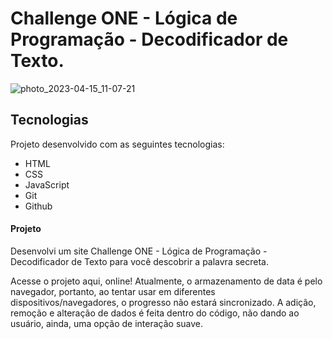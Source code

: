 # Challenge ONE - Lógica de Programação - Decodificador de Texto.
![photo_2023-04-15_11-07-21](https://user-images.githubusercontent.com/108556269/232231125-59b7ac55-9a97-43fd-acbe-48955137b441.jpg)


## Tecnologias
Projeto desenvolvido com as seguintes tecnologias:

- HTML
- CSS
- JavaScript
- Git
- Github

#### Projeto
Desenvolvi um site Challenge ONE - Lógica de Programação - Decodificador de Texto para você descobrir a palavra secreta.

Acesse o projeto aqui, online!
Atualmente, o armazenamento de data é pelo navegador, portanto, ao tentar usar em diferentes dispositivos/navegadores, o progresso não estará sincronizado. A adição, remoção e alteração de dados é feita dentro do código, não dando ao usuário, ainda, uma opção de interação suave.
